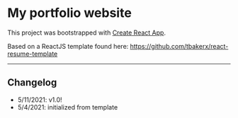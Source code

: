 # My portfolio website

This project was bootstrapped with [Create React App](https://github.com/facebook/create-react-app).

Based on a ReactJS template found here: https://github.com/tbakerx/react-resume-template

---

## Changelog
- 5/11/2021: v1.0!
- 5/4/2021: initialized from template
